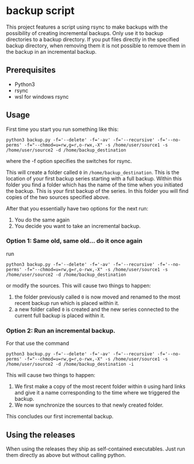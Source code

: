 # backup script
This project features a script using rsync to make backups with the possibility of creating incremental backups. Only use it to backup directories to a backup directory. If you put files directly in the specified backup directory, when removing them it is not possible to remove them in the backup in an incremental backup.

## Prerequisites
- Python3 
- rsync
- wsl for windows rsync

## Usage

First time you start you run something like this:

```
python3 backup.py -f='--delete' -f='-av' -f='--recursive' -f='--no-perms' -f="--chmod=u=rw,g=r,o-rwx,-X" -s /home/user/source1 -s /home/user/source2 -d /home/backup_destination
```
where the -f option specifies the switches for rsync.

This will create a folder called ```0``` in ```/home/backup_destination```. This is the location of your first backup series starting with a full backup. Within this folder you find a folder which has the name of the time when you initiated the backup. This is your first backup of the series. In this folder you will find copies of the two sources specified above.

After that you essentially have two options for the next run:

1) You do the same again
2) You decide you want to take an incremental backup.

### Option 1: Same old, same old... do it once again

run
```
python3 backup.py -f='--delete' -f='-av' -f='--recursive' -f='--no-perms' -f="--chmod=u=rw,g=r,o-rwx,-X" -s /home/user/source1 -s /home/user/source2 -d /home/backup_destination
```
or modify the sources. This will cause two things to happen:
1) the folder previously called ```0``` is now moved and renamed to the most recent backup run which is placed within it.
2) a new folder called ```0``` is created and the new series connected to the current full backup is placed within it.


### Option 2: Run an incremental backup.
For that use the command
```
python3 backup.py -f='--delete' -f='-av' -f='--recursive' -f='--no-perms' -f="--chmod=u=rw,g=r,o-rwx,-X" -s /home/user/source1 -s /home/user/source2 -d /home/backup_destination -i
```
This will cause two things to happen:
1) We first make a copy of the most recent folder within ```0``` using hard links and give it a name corresponding to the time where we triggered the backup.
2) We now synchronize the sources to that newly created folder.

This concludes our first incremental backup.

## Using the releases
When using the releases they ship as self-contained executables. Just run them directly as above but without calling python.
